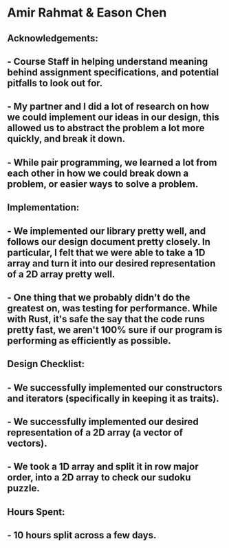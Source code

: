 # Amir Rahmat & Eason Chen 

## Acknowledgements: 
## - Course Staff in helping understand meaning behind assignment specifications, and potential pitfalls to look out for.
## - My partner and I did a lot of research on how we could implement our ideas in our design, this allowed us to abstract the problem a lot more quickly, and break it down.
## - While pair programming, we learned a lot from each other in how we could break down a problem, or easier ways to solve a problem.

## Implementation:
## - We implemented our library pretty well, and follows our design document pretty closely. In particular, I felt that we were able to take a 1D array and turn it into our desired representation of a 2D array pretty well.
## - One thing that we probably didn't do the greatest on, was testing for performance. While with Rust, it's safe the say that the code runs pretty fast, we aren't 100% sure if our program is performing as efficiently as possible.

## Design Checklist:
## - We successfully implemented our constructors and iterators (specifically in keeping it as traits).
## - We successfully implemented our desired representation of a 2D array (a vector of vectors).
## - We took a 1D array and split it in row major order, into a 2D array to check our sudoku puzzle.

## Hours Spent:
## - 10 hours split across a few days.
